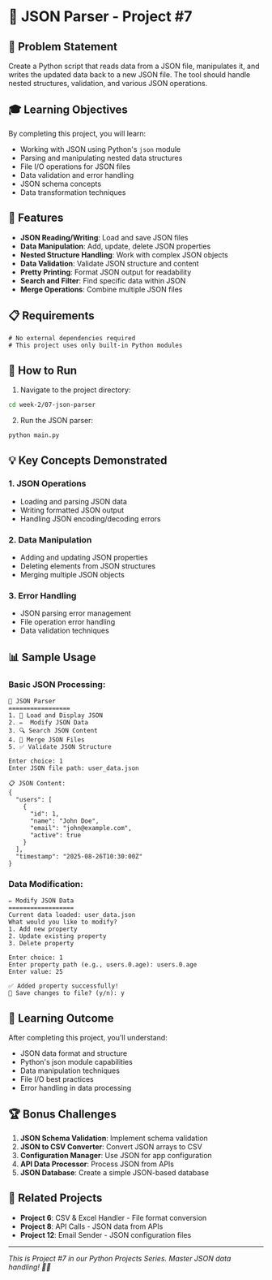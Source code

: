 # 🔄 JSON Parser - Project #7

## 🎯 Problem Statement

Create a Python script that reads data from a JSON file, manipulates it, and writes the updated data back to a new JSON file. The tool should handle nested structures, validation, and various JSON operations.

## 🎓 Learning Objectives

By completing this project, you will learn:
- Working with JSON using Python's `json` module
- Parsing and manipulating nested data structures
- File I/O operations for JSON files
- Data validation and error handling
- JSON schema concepts
- Data transformation techniques

## 🔧 Features

- **JSON Reading/Writing**: Load and save JSON files
- **Data Manipulation**: Add, update, delete JSON properties
- **Nested Structure Handling**: Work with complex JSON objects
- **Data Validation**: Validate JSON structure and content
- **Pretty Printing**: Format JSON output for readability
- **Search and Filter**: Find specific data within JSON
- **Merge Operations**: Combine multiple JSON files

## 📋 Requirements

```
# No external dependencies required
# This project uses only built-in Python modules
```

## 🚀 How to Run

1. Navigate to the project directory:
```bash
cd week-2/07-json-parser
```

2. Run the JSON parser:
```bash
python main.py
```

## 💡 Key Concepts Demonstrated

### 1. JSON Operations
- Loading and parsing JSON data
- Writing formatted JSON output
- Handling JSON encoding/decoding errors

### 2. Data Manipulation
- Adding and updating JSON properties
- Deleting elements from JSON structures
- Merging multiple JSON objects

### 3. Error Handling
- JSON parsing error management
- File operation error handling
- Data validation techniques

## 📊 Sample Usage

### Basic JSON Processing:
```
🔄 JSON Parser
=================
1. 📖 Load and Display JSON
2. ✏️  Modify JSON Data
3. 🔍 Search JSON Content
4. 🔗 Merge JSON Files
5. ✅ Validate JSON Structure

Enter choice: 1
Enter JSON file path: user_data.json

📋 JSON Content:
{
  "users": [
    {
      "id": 1,
      "name": "John Doe",
      "email": "john@example.com",
      "active": true
    }
  ],
  "timestamp": "2025-08-26T10:30:00Z"
}
```

### Data Modification:
```
✏️ Modify JSON Data
==================
Current data loaded: user_data.json
What would you like to modify?
1. Add new property
2. Update existing property
3. Delete property

Enter choice: 1
Enter property path (e.g., users.0.age): users.0.age
Enter value: 25

✅ Added property successfully!
💾 Save changes to file? (y/n): y
```

## 🎯 Learning Outcome

After completing this project, you'll understand:
- JSON data format and structure
- Python's json module capabilities
- Data manipulation techniques
- File I/O best practices
- Error handling in data processing

## 🏆 Bonus Challenges

1. **JSON Schema Validation**: Implement schema validation
2. **JSON to CSV Converter**: Convert JSON arrays to CSV
3. **Configuration Manager**: Use JSON for app configuration
4. **API Data Processor**: Process JSON from APIs
5. **JSON Database**: Create a simple JSON-based database

## 🔗 Related Projects

- **Project 6**: CSV & Excel Handler - File format conversion
- **Project 8**: API Calls - JSON data from APIs
- **Project 12**: Email Sender - JSON configuration files

---

*This is Project #7 in our Python Projects Series. Master JSON data handling! 🔄📄*
